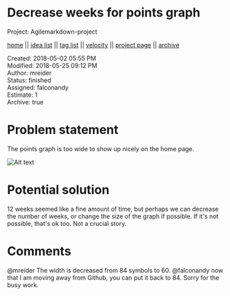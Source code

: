 # Decrease weeks for points graph

Project: Agilemarkdown-project

[home](../../index.md) || [idea list](../../ideas.md) || [tag list](../../tags.md) || [velocity](../../velocity.md) || [project page](../../agilemarkdown-project.md) || [archive](../archive.md)

Created: 2018-05-02 05:55 PM  
Modified: 2018-05-25 09:12 PM  
Author: mreider  
Status: finished  
Assigned: falconandy  
Estimate: 1  
Archive: true  

# Problem statement

The points graph is too wide to show up nicely on the home page.

![Alt text](https://monosnap.com/image/Vdjy00ZrGo2x2ssHlzE7sGVH1ky1xh.png)

# Potential solution

12 weeks seemed like a fine amount of time, but perhaps we can decrease the number of weeks, or change the size of the graph if possible. If it's not possible, that's ok too. Not a crucial story.

# Comments

  @mreider The width is decreased from 84 symbols to 60.
  @falconandy now that I am moving away from Github, you can put it back to 84. Sorry for the busy work.
